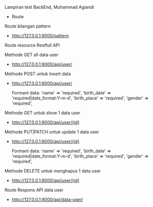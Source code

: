 Lampiran test BackEnd, Muhammad Agiandi

-   Route

Route bilangan pattern

-   http://127.0.0.1:8000/pattern

Route resource Restfull API

Methode GET all data user

-   http://127.0.0.1:8000/api/user/

Methode POST untuk Insert data

-   http://127.0.0.1:8000/api/user/

    Formant data:
    'name' => 'required',
    'birth_date' => 'required|date_format:Y-m-d',
    'birth_place' => 'required',
    'gender' => 'required',

Methode GET untuk show 1 data user

-   http://127.0.0.1:8000/api/user/{id}

Methode PUT|PATCH untuk update 1 data user

-   http://127.0.0.1:8000/api/user/{id}

    Formant data:
    'name' => 'required',
    'birth_date' => 'required|date_format:Y-m-d',
    'birth_place' => 'required',
    'gender' => 'required',

Methode DELETE untuk menghapus 1 data user

-   http://127.0.0.1:8000/api/user/{id}

Route Respons API data user

-   http://127.0.0.1:8000/api/data-user/
